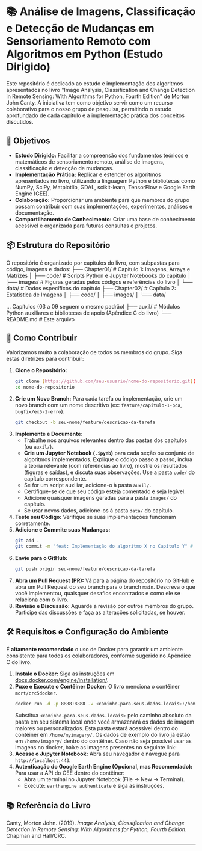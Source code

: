 # 📚 Análise de Imagens, Classificação e Detecção de Mudanças em Sensoriamento Remoto com Algoritmos em Python (Estudo Dirigido)

Este repositório é dedicado ao estudo e implementação dos algoritmos apresentados no livro "Image Analysis, Classification and Change Detection in Remote Sensing: With Algorithms for Python, Fourth Edition" de Morton John Canty. A iniciativa tem como objetivo servir como um recurso colaborativo para o nosso grupo de pesquisa, permitindo o estudo aprofundado de cada capítulo e a implementação prática dos conceitos discutidos.

## 🎯 Objetivos

* **Estudo Dirigido:** Facilitar a compreensão dos fundamentos teóricos e matemáticos de sensoriamento remoto, análise de imagens, classificação e detecção de mudanças.
* **Implementação Prática:** Replicar e estender os algoritmos apresentados no livro, utilizando a linguagem Python e bibliotecas como NumPy, SciPy, Matplotlib, GDAL, scikit-learn, TensorFlow e Google Earth Engine (GEE).
* **Colaboração:** Proporcionar um ambiente para que membros do grupo possam contribuir com suas implementações, experimentos, análises e documentação.
* **Compartilhamento de Conhecimento:** Criar uma base de conhecimento acessível e organizada para futuras consultas e projetos.

## 📦 Estrutura do Repositório

O repositório é organizado por capítulos do livro, com subpastas para código, imagens e dados:
├── Chapter01/              # Capítulo 1: Imagens, Arrays e Matrizes
│   ├── code/               # Scripts Python e Jupyter Notebooks do capítulo
│   ├── images/             # Figuras geradas pelos códigos e referências do livro
│   └── data/               # Dados específicos do capítulo
├── Chapter02/              # Capítulo 2: Estatística de Imagens
│   ├── code/
│   ├── images/
│   └── data/

... Capítulos (03 a 09 seguem o mesmo padrão)
├── auxil/                  # Módulos Python auxiliares e bibliotecas de apoio (Apêndice C do livro)
└── README.md               # Este arquivo


## 🚀 Como Contribuir

Valorizamos muito a colaboração de todos os membros do grupo. Siga estas diretrizes para contribuir:

1.  **Clone o Repositório:**
    ```bash
    git clone [https://github.com/seu-usuario/nome-do-repositorio.git](https://github.com/seu-usuario/nome-do-repositorio.git)
    cd nome-do-repositorio
    ```
2.  **Crie um Novo Branch:** Para cada tarefa ou implementação, crie um novo branch com um nome descritivo (ex: `feature/capitulo-1-pca`, `bugfix/ex5-1-erro`).
    ```bash
    git checkout -b seu-nome/feature/descricao-da-tarefa
    ```
3.  **Implemente e Documente:**
    * Trabalhe nos arquivos relevantes dentro das pastas dos capítulos (ou `auxil/`).
    * **Crie um Jupyter Notebook (`.ipynb`)** para cada seção ou conjunto de algoritmos implementados. Explique o código passo a passo, inclua a teoria relevante (com referências ao livro), mostre os resultados (figuras e saídas), e discuta suas observações. Use a pasta `code/` do capítulo correspondente.
    * Se for um script auxiliar, adicione-o à pasta `auxil/`.
    * Certifique-se de que seu código esteja comentado e seja legível.
    * Adicione quaisquer imagens geradas para a pasta `images/` do capítulo.
    * Se usar novos dados, adicione-os à pasta `data/` do capítulo.
4.  **Teste seu Código:** Verifique se suas implementações funcionam corretamente.
5.  **Adicione e Commite suas Mudanças:**
    ```bash
    git add .
    git commit -m "feat: Implementação do algoritmo X no Capítulo Y" # Use mensagens de commit claras e concisas
    ```
6.  **Envie para o GitHub:**
    ```bash
    git push origin seu-nome/feature/descricao-da-tarefa
    ```
7.  **Abra um Pull Request (PR):** Vá para a página do repositório no GitHub e abra um Pull Request do seu branch para o branch `main`. Descreva o que você implementou, quaisquer desafios encontrados e como ele se relaciona com o livro.
8.  **Revisão e Discussão:** Aguarde a revisão por outros membros do grupo. Participe das discussões e faça as alterações solicitadas, se houver.

## 🛠️ Requisitos e Configuração do Ambiente

É **altamente recomendado** o uso de Docker para garantir um ambiente consistente para todos os colaboradores, conforme sugerido no Apêndice C do livro.

1.  **Instale o Docker:** Siga as instruções em [docs.docker.com/engine/installation/](https://docs.docker.com/engine/installation/).
2.  **Puxe e Execute o Contêiner Docker:**
    O livro menciona o contêiner `mort/crc5docker`.
    ```bash
    docker run -d -p 8888:8888 -v <caminho-para-seus-dados-locais>:/home/imagery/ --name=crc5 mort/crc5docker
    ```
    Substitua `<caminho-para-seus-dados-locais>` pelo caminho absoluto da pasta em seu sistema local onde você armazenará os dados de imagem maiores ou personalizados. Esta pasta estará acessível dentro do contêiner em `/home/myimagery/`. Os dados de exemplo do livro já estão em `/home/imagery/` dentro do contêiner.
    Caso não seja possível usar as imagens no docker, baixe as imagens presentes no seguinte link: 
3.  **Acesse o Jupyter Notebook:** Abra seu navegador e navegue para `http://localhost:443`.
4.  **Autenticação do Google Earth Engine (Opcional, mas Recomendado):**
    Para usar a API do GEE dentro do contêiner:
    * Abra um terminal no Jupyter Notebook (File -> New -> Terminal).
    * Execute: `earthengine authenticate` e siga as instruções.

## 📚 Referência do Livro

Canty, Morton John. (2019). *Image Analysis, Classification and Change Detection in Remote Sensing: With Algorithms for Python, Fourth Edition*. Chapman and Hall/CRC.

---
